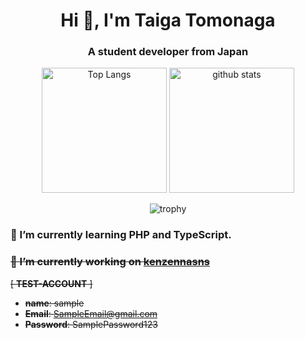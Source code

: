 <h1 align="center">Hi 👋, I'm Taiga Tomonaga</h1>
<h3 align="center">A student developer from Japan</h3>

<p align="center"> 
  <img alt="Top Langs" height="200px" src="https://github-readme-stats.vercel.app/api/top-langs/?username=Litmus4883&show_icons=true" />
  <img alt="github stats" height="200px" src="https://github-readme-stats.vercel.app/api?username=Litmus4883&show_icons=ture" />
</p>

<p align="center">
  <img alt="trophy" src="https://github-profile-trophy.vercel.app/?username=Litmus4883&column=6" />
  
</p>


### 🌱 I’m currently learning **PHP** and **TypeScript**.


### ~~🔭 I’m currently working on [kenzennasns](https://kenzennasns-4a60d61cd13b.herokuapp.com/login)~~

~~[ **TEST-ACCOUNT** ]~~

- ~~**name**: sample~~
- ~~**Email**: SampleEmail@gmail.com~~
- ~~**Password**: SamplePassword123~~


<!--
**Litmus4883/Litmus4883** is a ✨ _special_ ✨ repository because its `README.md` (this file) appears on your GitHub profile.

Here are some ideas to get you started:

- 🔭 I’m currently working on ...
- 🌱 I’m currently learning ...
- 👯 I’m looking to collaborate on ...
- 🤔 I’m looking for help with ...
- 💬 Ask me about ...
- 📫 How to reach me: ...
- 😄 Pronouns: ...
- ⚡ Fun fact: ...
-->
